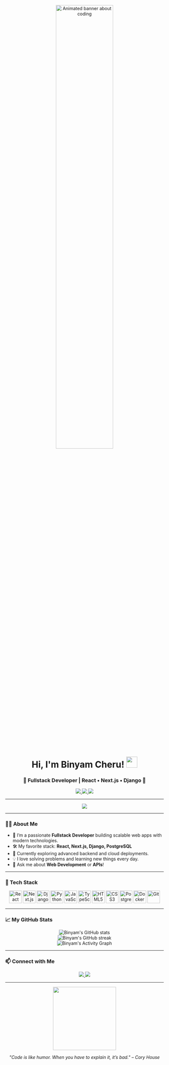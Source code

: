 <!-- Profile README for Binyam Cheru -->

<p align="center">
  <img src="https://media.giphy.com/media/qgQUggAC3Pfv687qPC/giphy.gif" width="60%" alt="Animated banner about coding">
</p>

<h1 align="center">Hi, I'm Binyam Cheru! <img src="https://media.giphy.com/media/hvRJCLFzcasrR4ia7z/giphy.gif" width="35"></h1>
<h3 align="center">🚀 Fullstack Developer | React • Next.js • Django 🚀</h3>

<p align="center">
  <a href="https://www.linkedin.com/in/binyam-cheru-189b892b4">
    <img src="https://img.shields.io/badge/LinkedIn-blue?logo=linkedin&style=flat-square" />
  </a>
  <a href="mailto:binyamcheru123@gmail.com">
    <img src="https://img.shields.io/badge/Email-D14836?logo=gmail&logoColor=white&style=flat-square" />
  </a>
  <img src="https://img.shields.io/github/followers/binyamcheru?label=Follow&style=social" />
</p>

---

<p align="center">
  <img src="https://readme-typing-svg.demolab.com?font=Fira+Code&weight=500&pause=1000&color=36BCF7&center=true&vCenter=true&width=435&lines=Fullstack+Web+Developer;React+%7C+Next.js+%7C+Django;Lifelong+Learner+%F0%9F%92%BB;Open+Source+Enthusiast;Let's+build+something+amazing+%F0%9F%91%8D" />
</p>

---

### 🧑‍💻 About Me

- 🔭 I’m a passionate **Fullstack Developer** building scalable web apps with modern technologies.
- 🛠️ My favorite stack: **React, Next.js, Django, PostgreSQL**
- 🌱 Currently exploring advanced backend and cloud deployments.
- 💡 I love solving problems and learning new things every day.
- 💬 Ask me about **Web Development** or **APIs**!

---

### 🚀 Tech Stack

<p align="center">
  <img src="https://cdn.jsdelivr.net/gh/devicons/devicon/icons/react/react-original.svg" alt="React" width="40" height="40"/>
  <img src="https://cdn.jsdelivr.net/gh/devicons/devicon/icons/nextjs/nextjs-original.svg" alt="Next.js" width="40" height="40"/>
  <img src="https://cdn.jsdelivr.net/gh/devicons/devicon/icons/django/django-plain.svg" alt="Django" width="40" height="40"/>
  <img src="https://cdn.jsdelivr.net/gh/devicons/devicon/icons/python/python-original.svg" alt="Python" width="40" height="40"/>
  <img src="https://cdn.jsdelivr.net/gh/devicons/devicon/icons/javascript/javascript-original.svg" alt="JavaScript" width="40" height="40"/>
  <img src="https://cdn.jsdelivr.net/gh/devicons/devicon/icons/typescript/typescript-original.svg" alt="TypeScript" width="40" height="40"/>
  <img src="https://cdn.jsdelivr.net/gh/devicons/devicon/icons/html5/html5-original.svg" alt="HTML5" width="40" height="40"/>
  <img src="https://cdn.jsdelivr.net/gh/devicons/devicon/icons/css3/css3-original.svg" alt="CSS3" width="40" height="40"/>
  <img src="https://cdn.jsdelivr.net/gh/devicons/devicon/icons/postgresql/postgresql-original.svg" alt="PostgreSQL" width="40" height="40"/>
  <img src="https://cdn.jsdelivr.net/gh/devicons/devicon/icons/docker/docker-plain.svg" alt="Docker" width="40" height="40"/>
  <img src="https://cdn.jsdelivr.net/gh/devicons/devicon/icons/git/git-original.svg" alt="Git" width="40" height="40"/>
</p>

---

### 📈 My GitHub Stats

<p align="center">
  <img src="https://github-readme-stats.vercel.app/api?username=binyamcheru&show_icons=true&theme=react&hide_title=true" alt="Binyam's GitHub stats" />
  <br>
  <img src="https://github-readme-streak-stats.herokuapp.com/?user=binyamcheru&theme=react" alt="Binyam's GitHub streak" />
  <br>
  <img src="https://github-readme-activity-graph.vercel.app/graph?username=binyamcheru&bg_color=1a1b27&color=36bcf7&line=51eaea&point=6affb9&area=true&hide_border=true" alt="Binyam's Activity Graph" />
</p>

---

### 📫 Connect with Me

<p align="center">
  <a href="mailto:binyamcheru123@gmail.com">
    <img src="https://img.shields.io/badge/Email-D14836?style=for-the-badge&logo=gmail&logoColor=white" />
  </a>
  <a href="https://www.linkedin.com/in/binyam-cheru-189b892b4">
    <img src="https://img.shields.io/badge/LinkedIn-blue?style=for-the-badge&logo=linkedin&logoColor=white" />
  </a>
</p>

---

<p align="center">
  <img src="https://media.giphy.com/media/LMt9638dO8dftAjtco/giphy.gif" width="200"/>
</p>

<p align="center"><em>"Code is like humor. When you have to explain it, it’s bad." – Cory House</em></p>
